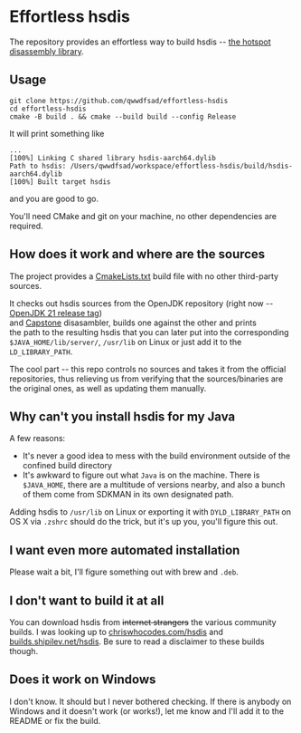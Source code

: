 # Effortless hsdis

The repository provides an effortless way to build hsdis -- [the hotspot disassembly library](https://blogs.oracle.com/javamagazine/post/java-hotspot-hsdis-disassembler).

## Usage
```
git clone https://github.com/qwwdfsad/effortless-hsdis
cd effortless-hsdis  
cmake -B build . && cmake --build build --config Release  
```  

It will print something like
```  
...  
[100%] Linking C shared library hsdis-aarch64.dylib  
Path to hsdis: /Users/qwwdfsad/workspace/effortless-hsdis/build/hsdis-aarch64.dylib  
[100%] Built target hsdis  
```  
and you are good to go.

You'll need CMake and git on your machine, no other dependencies are required.

## How does it work and where are the sources

The project provides a [CmakeLists.txt](CMakeLists.txt) build file with no other third-party sources.

It checks out hsdis sources from the OpenJDK repository (right now -- [OpenJDK 21 release tag](https://github.com/openjdk/jdk21/releases/tag/jdk-21-ga))   
and [Capstone](https://github.com/capstone-engine/capstone) disasambler, builds one against the other and prints  
the path to the resulting hsdis that you can later put into the corresponding `$JAVA_HOME/lib/server/`, `/usr/lib` on Linux or just add it to the  `LD_LIBRARY_PATH`.

The cool part -- this repo controls no sources and takes it from the official repositories, thus relieving us from verifying that the sources/binaries are the original ones,
as well as updating them manually.

## Why can't you install hsdis for my Java

A few reasons:

* It's never a good idea to mess with the build environment outside of the confined build directory
* It's awkward to figure out what `Java` is on the machine. There is `$JAVA_HOME`, there are
 a multitude of versions nearby, and also a bunch of them come from SDKMAN in its own designated path.

Adding hsdis to `/usr/lib` on Linux or exporting it with `DYLD_LIBRARY_PATH` on OS X via `.zshrc` should do the trick, but it's up you, you'll figure this out.

## I want even more automated installation

Please wait a bit, I'll figure something out with brew and `.deb`.

## I don't want to build it at all

You can download hsdis from ~~internet strangers~~ the various community builds.
I was looking up to [chriswhocodes.com/hsdis](https://chriswhocodes.com/hsdis/) and [builds.shipilev.net/hsdis](https://builds.shipilev.net/hsdis/).
Be sure to read a disclaimer to these builds though.

## Does it work on Windows

I don't know. It should but I never bothered checking. If there is anybody on Windows and it doesn't work (or works!),
let me know and I'll add it to the README or fix the build.